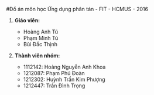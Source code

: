 #Đồ án môn học Ứng dụng phân tán - FIT - HCMUS - 2016

1. **Giáo viên:**
	* Hoàng Anh Tú
	* Phạm Minh Tú
	* Bùi Đắc Thịnh


2. **Thành viên nhóm:** 
	* 1112142: Hoàng Nguyễn Anh Khoa
	* 1212087: Phạm Phú Đoàn
	* 1212302: Huỳnh Trần Kim Phượng
	* 1212447: Trần Đình Trọng

